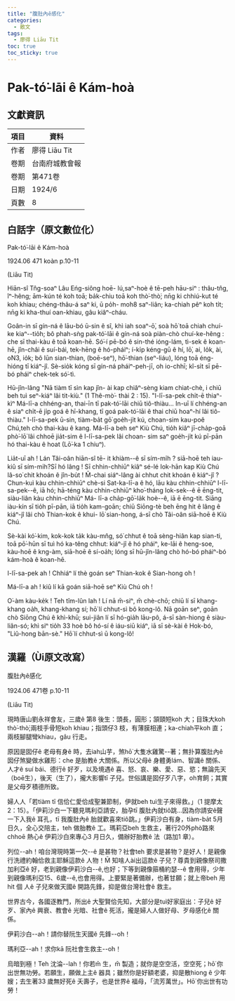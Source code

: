 ```yaml
---
title: "腹肚內ê感化"
categories:
  - 散文
tags:
  - 廖得 Liāu Tit
toc: true
toc_sticky: true
---
```


# Pak-tó͘-lāi ê Kám-hoà

## 文獻資訊

| 項目 | 資料 |
|---|---|
| 作者 | 廖得 Liāu Tit |
| 卷期 | 台南府城教會報 |
| 卷期 | 第471卷 |
| 日期 | 1924/6 |
| 頁數 | 8 |

## 白話字（原文數位化）

Pak-tó͘-lāi ê Kám-hoà

1924.06 471 koàn p.10-11

(Liāu Tit)

Hiān-sî Tn̂g-soaⁿ Lâu Eńg-siông hoē- Iú,saⁿ-hoè ê tē-peh hāu-siⁿ : thâu-tn̂g, îⁿ-hêng; ām-kún té koh toā; ba̍k-chiu toā koh thò͘-thò͘; nn̄g ki chhiú-kut té koh khiau; chéng-thâu-á saⁿ ki, ū po̍h- mo͘h8 saⁿ-liân; ka-chiah pêⁿ koh ti̍t; nn̄g ki kha-thuí oan-khiau, gâu kiâⁿ-cháu.

Goân-in sī gín-ná ê lāu-bó ū-sin ê sî, khì iah soaⁿ-ō͘, soà hō͘ toā chiah chuí- ke kiaⁿ--tio̍h; bô phah-sǹg pak-tó͘-lāi ê gín-ná soà piàn-chò chuí-ke-hêng : che sī thai-kàu ê toā koan-hē. Só͘-í pē-bó ê sin-thé ióng-lám, tì-sek ê koan-hē, jîn-châi ê suí-bái, tek-hēng ê hó-pháiⁿ; í-ki̍p kéng-gū ê hí, lō͘, ai, lo̍k, ài, o͘N3, io̍k; bô lūn sian-thian, (boē-seⁿ), hō͘-thian (seⁿ-liáu), lóng toā éng-hióng tī kiáⁿ-jî. Sè-sio̍k kóng sī gín-ná pháiⁿ-peh-jī, oh io-chhī; kî-si̍t sī pē-bó pháiⁿ chek-tek só͘-tì.

Hū-jîn-lâng "Nā tiàm tī sìn kap jîn- ài kap chiâⁿ-sèng kiam chiat-chè, i chiū beh tuì seⁿ-kiáⁿ lâi tit-kiù." (1 Thê-mò͘- thài 2 : 15). "I-lī-sa-pek chi̍t-ē thiaⁿ-kìⁿ Má-lī-a chhéng-an, thai-īn tī pak-tó͘-lāi chiū tiô-thiàu... In-uī lí chhéng-an ê siaⁿ chi̍t-ē ji̍p goá ê hī-khang, tī goá pak-tó͘-lāi ê thai chiū hoaⁿ-hí lâi tiô- thiàu." I-lī-sa-pek ū-sin, tiàm-ba̍t gō͘ goe̍h-ji̍t kú, choan-sim kau-poê Chú,teh chò thai-kàu ê kang. Má-lī-a beh seⁿ Kiù Chú, tio̍h kiâⁿ jī-cha̍p-goā phò͘-lō͘ lâi chhoē jia̍t-sim ê I-lī-sa-pek lâi choan- sim saⁿ goe̍h-ji̍t kú pī-pān hó thai-kàu ê hoat (Lō͘-ka 1 chiuⁿ).

Lia̍t-uī ah ! Lán Tâi-oân hiān-sî tē- it khiàm--ê sī sím-mi̍h ? siā-hoē teh iau-kiû sī sím-mi̍h?Sī hó lâng ! Sī chhin-chhiūⁿ kiâⁿ sé-lé Iok-hān kap Kiù Chú Iâ-so͘ chit khoán ê jîn-bu̍t ! M̄-chai siáⁿ-lâng ài chhut chit khoán ê kiáⁿ-jî ? Chun-kuì kàu chhin-chhiūⁿ chè-si Sat-ka-lī-a ê hó, lāu kàu chhin-chhiūⁿ I-lī-sa-pek--ê, iā hó; hā-téng kàu chhin-chhiūⁿ kho͘-tháng Iok-sek--ê ē ēng-tit, siàu-liân kàu chhin-chhiūⁿ Má- lī-a cha̍p-gō͘-la̍k hoè--ê, iā ē ēng-tit. Siāng iàu-kín sī tio̍h pī-pān, iā tio̍h kam-goān; chiū Siōng-tè beh ēng hit ê lâng ê kiáⁿ-jî lâi chò Thian-kok ê khui- lō͘ sian-hong, á-sī chò Tâi-oân siā-hoē ê Kiù Chú.

Sè-kài kó͘-kim, kok-kok ta̍k kàu-mn̂g, só͘ chhut ê toā sèng-hiân kap sian-ti, toā pō͘-hūn sī tuì hó ka-têng chhut: kiáⁿ-jî ê hó pháiⁿ, ke-lāi ê heng-soe, kàu-hoē ê kng-àm, siā-hoē ê sí-oa̍h; lóng sī hū-jîn-lâng chò hó-bó pháiⁿ-bó kám-hoà ê koan-hē.

I-lī-sa-pek ah ! Chhiáⁿ lí thè goán seⁿ Thian-kok ê Sian-hong o͘h !

Má-lī-a ah ! kiû lí kā goán siā-hoē seⁿ Kiù Chú o͘h !

O͘-àm kàu-ke̍k ! Teh tîm-lûn lah ! Lí nā m̄-siⁿ, m̄ chè-chō; chiū lí sī khang-khang oa̍h, khang-khang sí; hō͘ lí chhut-sì bô kong-lô. Nā goān seⁿ, goān chò Siōng Chú ê khì-khū; sui-jiân lí sī hó-gia̍h lāu-pô, á-sī sàn-hiong ê siàu-liân-só; khì siⁿ tio̍h 33 hoè bô hó-sí ê iáu-siū kiáⁿ, iā sī sè-kài ê Hok-bó, "Liû-hong bān-sè." Hō͘ lí chhut-sì ū kong-lô!

## 漢羅（Ùi原文改寫）

腹肚內ê感化

1924.06 471卷 p.10-11

(Liāu Tit)

現時唐山劉永祥會友，三歲ê 第8 後生：頭長，圓形；頷頸短koh 大；目珠大koh thò͘-thò͘;兩枝手骨短koh khiau；指頭仔3 枝，有薄膜相連；ka-chiah平koh 直；兩枝腳腿彎khiau，gâu 行走。

原因是囡仔ê 老母有身ê 時，去iah山芋，煞hō͘ 大隻水雞驚--著；無扑算腹肚內ê 囡仔煞變做水雞形：che 是胎教ê 大關係。所以父母ê 身體勇lám、智識ê 關係、人才ê suí bái、德行ê 好歹，以及境遇ê 喜、怒、哀、樂、愛、惡、慾；無論先天（boē生），後天（生了），攏大影響tī 子兒。世俗講是囡仔歹八字，oh育飼；其實是父母歹積德所致。

婦人人「若tiàm tī 信佮仁愛佮成聖兼節制，伊就beh tuì生子來得救。」（1 提摩太 2：15）。「伊莉沙白一下聽見瑪利亞請安，胎孕tī 腹肚內就tiô跳...因為你請安ê聲一下入我ê 耳孔，tī 我腹肚內ê 胎就歡喜來tiô跳。」伊莉沙白有身，tiàm-ba̍t 5月日久，全心交陪主，teh 做胎教ê 工。瑪莉亞beh 生救主，著行20外phò͘路來chhoē 熱心ê 伊莉沙白來專心3 月日久，備辦好胎教ê 法（路加1 章）。

列位--ah！咱台灣現時第一欠--ê 是甚物？社會teh 要求是甚物？是好人！是親像行洗禮約翰佮救主耶穌這款ê 人物！M̄ 知啥人ài出這款ê 子兒？尊貴到親像祭司撒加利亞ê 好，老到親像伊莉沙白--ê,也好；下等到親像箍桶約瑟--ê 會用得，少年到親像瑪利亞15、6歲--ê,也會用得。上要緊是著備辦，也著甘願；就上帝beh 用hit 個 人ê 子兒來做天國ê 開路先鋒，抑是做台灣社會ê 救主。

世界古今，各國逐教門，所出ê 大聖賢佮先知，大部分是tuì好家庭出：子兒ê 好歹、家內ê 興衰、教會ê 光暗、社會ê 死活，攏是婦人人做好母、歹母感化ê 關係。

伊莉沙白--ah！請你替阮生天國ê 先鋒--o͘h！

瑪利亞--ah！求你kā 阮社會生救主--o͘h！

烏暗到極！Teh 沈淪--lah！你若m̄ 生，m̄ 製造；就你是空空活，空空死；hō͘ 你出世無功勞。若願生，願做上主ê 器具；雖然你是好額老婆，抑是散hiong ê 少年嫂；去生著33 歲無好死ê 夭壽子，也是世界ê 福母，「流芳萬世」。Hō͘ 你出世有功勞！
